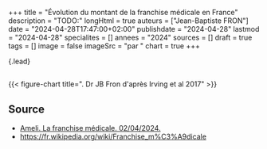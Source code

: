 +++
title = "Évolution du montant de la franchise médicale en France"
description = "TODO:"
longHtml = true
auteurs = ["Jean-Baptiste FRON"]
date = "2024-04-28T17:47:00+02:00"
publishdate = "2024-04-28"
lastmod = "2024-04-28"
specialites = []
annees = "2024"
sources = []
draft = true
tags = []
image = false
imageSrc = "par "
chart = true
+++


{.lead}

##

{{< figure-chart title=". Dr JB Fron d'après Irving et al 2017" >}}

## Source

- [Ameli. La franchise médicale. 02/04/2024.](https://www.ameli.fr/assure/remboursements/reste-charge/franchise-medicale)
- <https://fr.wikipedia.org/wiki/Franchise_m%C3%A9dicale>

<script>
const chartOptions1 = {
  // https://www.insee.fr/fr/information/2417794
  series: [{
    name: 'Euros 2023',
    data: [0.63, 0.63, 0.62, 0.61, 0.60, 0.59, 0.59, 0.59, 0.59, 0.58,
    0.57, 0.56, 0.56, 0.55, 0.52, 0.5, null]
  },
  {
    name: 'Euros courants',
    data: [0.5, 0.5, 0.5, 0.5, 0.5, 0.5, 0.5, 0.5, 0.5, 0.5,
     0.5, 0.5, 0.5, 0.5, 0.5, 0.5, 1]
  }],
  chart: { type: 'line' },
  markers: { size: 0 },
  stroke: { colors: ['#4150f5', '#717cf8'], curve: 'smooth', width: 3 },
  title: { text: 'Évolution du montant de la franchise médicale' },
  xaxis: {
    categories: [2008, 2009, 2010, 2011, 2012, 2013, 2014, 2015, 2016, 2017,
     2018, 2019, 2020, 2021, 2022, 2023, 2024],
    // tickAmount: 10
  },
  yaxis: [
    {
      title: { text: "Montant (€)" },
      labels: { style: { colors: '#757575' } },
      decimalsInFloat: 2,
      min: 0
    }
  ],
  tooltip: { y: [{ formatter: function(value) { return `${value} €` }}] },
  theme: { monochrome: { enabled: true } }
}
</script>
